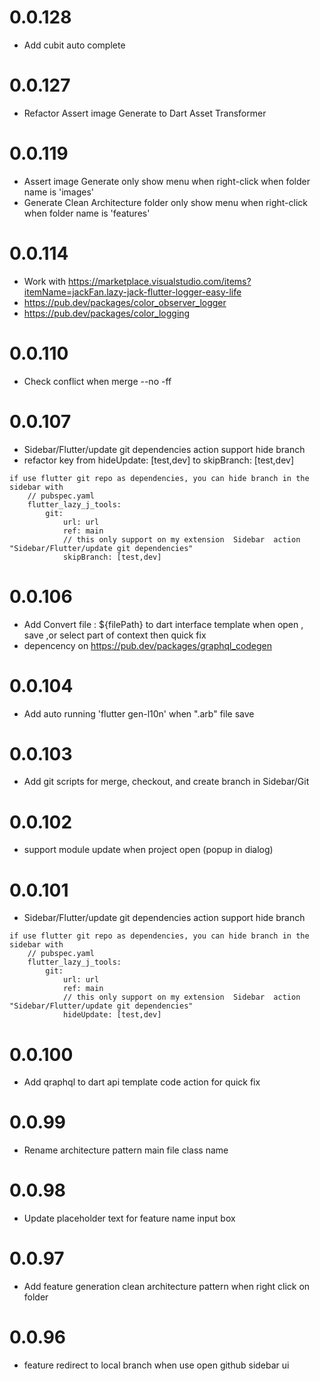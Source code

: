 # 0.0.128
- Add cubit auto complete

# 0.0.127
- Refactor Assert image Generate to Dart Asset Transformer

# 0.0.119
- Assert image Generate  only show menu when right-click when folder name is 'images'
- Generate Clean Architecture folder only show menu when right-click when folder name is 'features'


# 0.0.114
- Work with https://marketplace.visualstudio.com/items?itemName=jackFan.lazy-jack-flutter-logger-easy-life
- https://pub.dev/packages/color_observer_logger 
- https://pub.dev/packages/color_logging

# 0.0.110
- Check conflict when merge --no -ff


# 0.0.107
- Sidebar/Flutter/update git dependencies action support hide branch 
- refactor key from  hideUpdate: [test,dev] to skipBranch: [test,dev]
```
if use flutter git repo as dependencies, you can hide branch in the sidebar with 
    // pubspec.yaml
    flutter_lazy_j_tools:
        git:
            url: url
            ref: main
            // this only support on my extension  Sidebar  action "Sidebar/Flutter/update git dependencies"
            skipBranch: [test,dev]
``` 

# 0.0.106
- Add Convert file : ${filePath} to dart interface template when open , save ,or select part of context then quick fix
- depencency on https://pub.dev/packages/graphql_codegen

# 0.0.104
- Add auto running 'flutter gen-l10n' when ".arb" file save

# 0.0.103
- Add git scripts for merge, checkout, and create branch in Sidebar/Git

# 0.0.102
- support module update when project open (popup in dialog)

# 0.0.101
- Sidebar/Flutter/update git dependencies action support hide branch
```
if use flutter git repo as dependencies, you can hide branch in the sidebar with 
    // pubspec.yaml
    flutter_lazy_j_tools:
        git:
            url: url
            ref: main
            // this only support on my extension  Sidebar  action "Sidebar/Flutter/update git dependencies"
            hideUpdate: [test,dev]
``` 

# 0.0.100
- Add qraphql to dart api template code action for quick fix 

# 0.0.99
- Rename architecture pattern main file class name 

# 0.0.98
- Update placeholder text for feature name input box

# 0.0.97
- Add feature generation clean architecture pattern when right click on folder

# 0.0.96
- feature redirect to local branch when use open github sidebar ui 